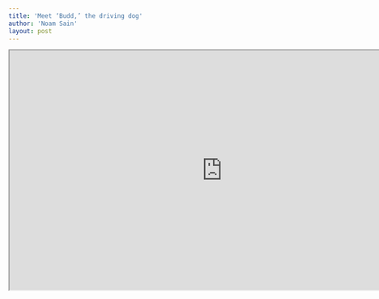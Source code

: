 ```yaml
---
title: 'Meet ‘Budd,’ the driving dog'
author: 'Noam Sain'
layout: post
---
```


<iframe allowfullscreen="" height="473" src="https://www.youtube.com/embed/6VX1V_96wyk?feature=oembed" title="Dog Drives a Car to the Casino" width="840"></iframe>
